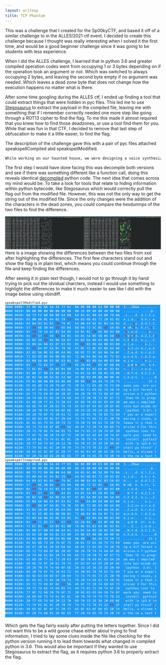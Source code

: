 ```yaml
---
layout: writeup
title: TCP Phantom
---
```


This was a challenge that I created for the Sp00kyCTF, and based it off of a similar challenge to in the ALLES!2021 ctf event. I decided to create this challenge because I thought was really interesting when I solved it the first time, and would be a good beginner challenge since it was going to be students with less experience.

When I did the ALLES challenge, I learned that in python 3.6 and greater compiled operation codes went from occupying 1 or 3 bytes depending on if the operation took an argument or not. Which was switched to always occupying 2 bytes, and leaving the second byte empty if no argument was needed. Which leaves a dead zone byte that does not change how the execution happens no matter what is there.

After some time googling during the ALLES ctf, I ended up finding a tool that could extract things that were hidden in pyc files. This led me to use [Stegosaurus](https://bitbucket.org/jherron/stegosaurus/src/master/) to extract the payload in the compiled file, leaving me with something that if I remember correctly needed one more step like going through a ROT13 cipher to find the flag. To me this made it almost required that you knew how to find those deadzones, or use a tool find them for you. While that was fun in that CTF, I decided to remove that last step of obfuscation to make it a little easier, to find the flag.

The description of the challenge gave this with a pair of pyc files attached speakspellCompiled abd speakspellModified.

```txt
While working on our haunted house, we were designing a voice synthesizer to add some raspy voices to the hallways, and for testing we shared the compiled python to save that little bit of bandwidth. However, one of our employees received what seems to be a modified version with a different hash and ran it. As far as we can tell there was no functionality changed, but we want your help in figuring out what was added to see how bad we were hacked.
```

The first step I would have done facing this was decompile both versions and see if there was something different like a function call, doing this reveals identical <a href="decompiled.py" target="_blank">decompiled</a> python code. The next idea that comes across my mind would be. To take a look for tools that relate to hiding information within python bytecode, like Stegosaurus which would correctly pull the flag out from the modified file. However, this was not the only way to get the string out of the modified file. Since the only changes were the addition of the characters in the dead zones, you could compare the hexdumnps of the two files to find the difference.

![HexSolution](xxdOfPythonFilesColored.png)
Here is a image showing the differences between the two files from xxd after highlighting the differences. The first few characters stand out and show the flag is in plain text, which means you could continue through the file and keep finding the differences.

After seeing it in plain text though, I would not to go through it by hand trying to pick out the idvidual charcters, instead I would use something to highlight the differences to make it much easier to see like I did with the image below using vbindiff.

![vbindiff](vbindiffPython.png)

Which gets the flag fairly easily after putting the letters together. Since I did not want this to be a wild goose chase either about trying to find information, I tried to lay some clues inside the file like checking for the python version running it to lead them towards what changed in compiled python in 3.6. This would also be important if they wanted to use Stegosaurus to extract the flag, as it requires python 3.6 to properly extract the flag.
